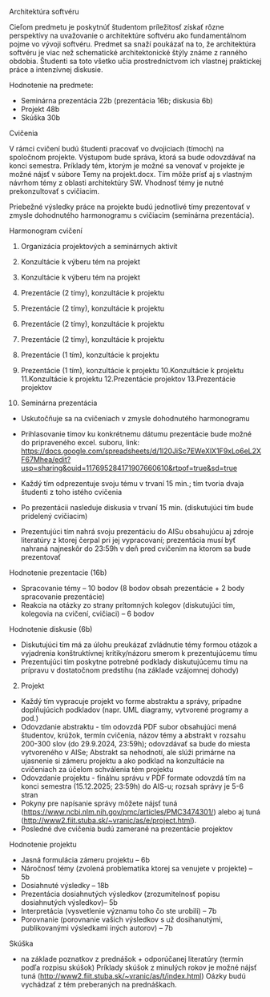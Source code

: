 Architektúra softvéru

Cieľom predmetu je poskytnúť študentom príležitosť získať rôzne perspektívy na uvažovanie o architektúre softvéru ako fundamentálnom pojme vo vývoji softvéru. Predmet sa snaží poukázať na to, že architektúra softvéru je viac než schematické architektonické štýly známe z ranného obdobia. Študenti sa toto všetko učia prostredníctvom ich vlastnej praktickej práce a intenzívnej diskusie.


Hodnotenie na predmete: 
- Seminárna prezentácia 22b (prezentácia 16b; diskusia 6b) 
- Projekt 48b
- Skúška 30b 


Cvičenia 

V rámci cvičení budú študenti pracovať vo dvojiciach (tímoch) na spoločnom projekte. Výstupom bude správa, ktorá sa bude odovzdávať na konci semestra. Príklady tém, ktorým je možné sa venovať v projekte je možné nájsť v súbore Temy na projekt.docx. Tím môže prísť aj s vlastným návrhom témy z oblasti architektúry SW. Vhodnosť témy je nutné prekonzultovať s cvičiacim. 

Priebežné výsledky práce na projekte budú jednotlivé tímy prezentovať v zmysle dohodnutého harmonogramu s cvičiacim (seminárna prezentácia). 

Harmonogram cvičení 
1. Organizácia projektových a seminárnych aktivít 
2. Konzultácie k výberu tém na projekt 
3. Konzultácie k výberu tém na projekt 
4. Prezentácie (2 tímy), konzultácie k projektu 
5. Prezentácie (2 tímy), konzultácie k projektu 
6. Prezentácie (2 tímy), konzultácie k projektu 
7. Prezentácie (2 tímy), konzultácie k projektu 
8. Prezentácie (1 tím), konzultácie k projektu 
9. Prezentácie (1 tím), konzultácie k projektu 
10.Konzultácie k projektu 
11.Konzultácie k projektu 
12.Prezentácie projektov 
13.Prezentácie projektov 


1. Seminárna prezentácia 
- Uskutočňuje sa na cvičeniach v zmysle dohodnutého harmonogramu 
- Prihlasovanie tímov ku konkrétnemu dátumu prezentácie bude možné do pripraveného excel. suboru, link: https://docs.google.com/spreadsheets/d/1l20JiSc7EWeXlX1F9xLo6eL2XF67Mhea/edit?usp=sharing&ouid=117695284171907660610&rtpof=true&sd=true
- Každý tím odprezentuje svoju tému v trvaní 15 min.; tím tvoria dvaja študenti z toho istého cvičenia 
- Po prezentácii nasleduje diskusia v trvaní 15 min. (diskutujúci tím bude pridelený cvičiacim)

- Prezentujúci tím nahrá svoju prezentáciu do AISu obsahujúcu aj zdroje literatúry z ktorej čerpal pri jej vypracovaní; prezentácia musí byť nahraná najneskôr do 23:59h v deň pred cvičením na ktorom sa bude prezentovať 

Hodnotenie prezentacie (16b)
- Spracovanie témy – 10 bodov (8 bodov obsah prezentácie + 2 body spracovanie prezentácie)
- Reakcia na otázky zo strany prítomných kolegov (diskutujúci tím, kolegovia na cvičení, cvičiaci) – 6 bodov 

Hodnotenie diskusie (6b) 
- Diskutujúci tím má za úlohu preukázať zvládnutie témy formou otázok a vyjadrenia konštruktívnej kritiky/názoru smerom k prezentujúcemu tímu 
- Prezentujúci tím poskytne potrebné podklady diskutujúcemu tímu na prípravu v dostatočnom predstihu (na základe vzájomnej dohody) 


2. Projekt 
- Každý tím vypracuje projekt vo forme abstraktu a správy, prípadne doplňujúcich podkladov (napr. UML diagramy, vytvorené programy a pod.) 
- Odovzdanie abstraktu - tím odovzdá PDF subor obsahujúci mená študentov, krúžok, termín cvičenia, názov témy a abstrakt v rozsahu 200-300 slov (do 29.9.2024, 23:59h); odovzdávať sa bude do miesta vytvoreného v AISe; Abstrakt sa nehodnotí, ale slúži primárne na ujasnenie si zámeru projektu a ako podklad na konzultácie na cvičeniach za účelom schválenia tém projektu 
- Odovzdanie projektu - finálnu správu v PDF formate odovzdá tím na konci semestra (15.12.2025; 23:59h) do AIS-u; rozsah správy je 5-6 stran
- Pokyny pre napísanie správy môžete nájsť tuná (https://www.ncbi.nlm.nih.gov/pmc/articles/PMC3474301/) alebo aj tuná (http://www2.fiit.stuba.sk/~vranic/as/e/project.html). 
- Posledné dve cvičenia budú zamerané na prezentácie projektov 

Hodnotenie projektu 
- Jasná formulácia zámeru projektu – 6b
- Náročnosť témy (zvolená problematika ktorej sa venujete v projekte) – 5b
- Dosiahnuté výsledky – 18b
- Prezentácia dosiahnutých výsledkov (zrozumitelnosť popisu dosiahnutých výsledkov)– 5b
- Interpretácia (vysvetlenie významu toho čo ste urobili) – 7b
- Porovnanie (porovnanie vašich výsledkov s už dosihanutými, publikovanými výsledkami iných autorov) – 7b 
 

Skúška 
- na základe poznatkov z prednášok + odporúčanej literatúry (termín podľa rozpisu skúšok) 
Príklady skúšok z minulých rokov je možné nájsť tuná (http://www2.fiit.stuba.sk/~vranic/as/t/index.html) 
Oázky budú vychádzať z tém preberaných na prednáškach. 

